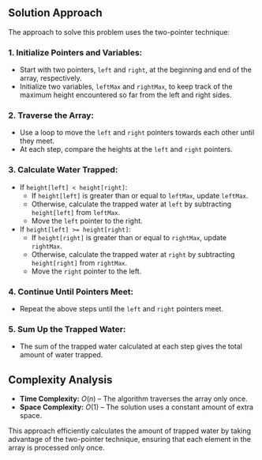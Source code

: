 ## Solution Approach

The approach to solve this problem uses the two-pointer technique:

### 1. Initialize Pointers and Variables:
- Start with two pointers, `left` and `right`, at the beginning and end of the array, respectively.
- Initialize two variables, `leftMax` and `rightMax`, to keep track of the maximum height encountered so far from the left and right sides.

### 2. Traverse the Array:
- Use a loop to move the `left` and `right` pointers towards each other until they meet.
- At each step, compare the heights at the `left` and `right` pointers.

### 3. Calculate Water Trapped:
- If `height[left] < height[right]`:
  - If `height[left]` is greater than or equal to `leftMax`, update `leftMax`.
  - Otherwise, calculate the trapped water at `left` by subtracting `height[left]` from `leftMax`.
  - Move the `left` pointer to the right.
- If `height[left] >= height[right]`:
  - If `height[right]` is greater than or equal to `rightMax`, update `rightMax`.
  - Otherwise, calculate the trapped water at `right` by subtracting `height[right]` from `rightMax`.
  - Move the `right` pointer to the left.

### 4. Continue Until Pointers Meet:
- Repeat the above steps until the `left` and `right` pointers meet.

### 5. Sum Up the Trapped Water:
- The sum of the trapped water calculated at each step gives the total amount of water trapped.

## Complexity Analysis
- **Time Complexity:** $O(n)$ – The algorithm traverses the array only once.
- **Space Complexity:** $O(1)$ – The solution uses a constant amount of extra space.

This approach efficiently calculates the amount of trapped water by taking advantage of the two-pointer technique, ensuring that each element in the array is processed only once.
